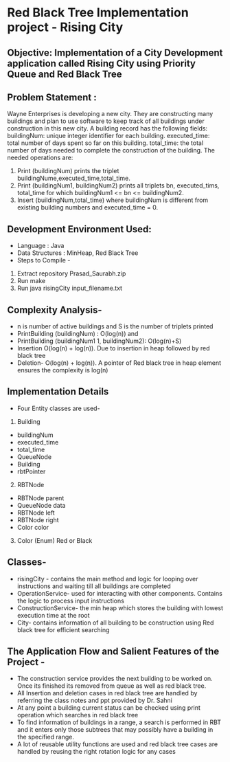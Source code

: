 <h1>Red Black Tree Implementation project - Rising City</h1>

## Objective: Implementation of a City Development application called Rising City using Priority Queue and Red Black Tree

## Problem Statement :
Wayne Enterprises is developing a new city. They are constructing many buildings and plan to use software to keep track of all buildings under construction in this new city. A building record has the following fields:
buildingNum: unique integer identifier for each building.
executed_time: total number of days spent so far on this building.
total_time: the total number of days needed to complete the construction of the building.
The needed operations are:
1. Print (buildingNum) prints the triplet buildingNume,executed_time,total_time.
2. Print (buildingNum1, buildingNum2) prints all triplets bn, executed_tims, total_time for which buildingNum1 <= bn <= buildingNum2.
3. Insert (buildingNum,total_time) where buildingNum is different from existing building numbers and executed_time = 0.

## Development Environment Used:
- Language : Java
- Data Structures : MinHeap, Red Black Tree
- Steps to Compile -
1. Extract repository Prasad_Saurabh.zip
2. Run make
3. Run java risingCity input_filename.txt
## Complexity Analysis-
- n is number of active buildings and S is the number of triplets printed
- PrintBuilding (buildingNum) : O(log(n)) and
- PrintBuilding (buildingNum1 1, buildingNum2): O(log(n)+S)
- Insertion O(log(n) + log(n)). Due to insertion in heap followed by red black tree
- Deletion- O(log(n) + log(n)). A pointer of Red black tree in heap element ensures the complexity is log(n)

## Implementation Details
- Four Entity classes are used-
1. Building
  -  buildingNum
  - executed_time
  - total_time
  - QueueNode
  - Building
  - rbtPointer
2. RBTNode
  - RBTNode parent
  - QueueNode data
  - RBTNode left
  - RBTNode right
  - Color color
3. Color (Enum) Red or Black

## Classes-
- risingCity - contains the main method and logic for looping over instructions and waiting till all buildings are completed
- OperationService- used for interacting with other components. Contains the logic to process input instructions
- ConstructionService- the min heap which stores the building with lowest execution time at the root
- City- contains information of all building to be construction using Red black tree for efficient searching

## The Application Flow and Salient Features of the Project -
- The construction service provides the next building to be worked on. Once its finished its removed from queue as well as red black tree.
- All Insertion and deletion cases in red black tree are handled by referring the class notes and ppt provided by Dr. Sahni
- At any point a building current status can be checked using print operation which searches in red black tree
- To find information of buildings in a range, a search is performed in RBT and it enters only those subtrees that may possibly have a building in the specified range.
- A lot of reusable utility functions are used and red black tree cases are handled by reusing the right rotation logic for any cases
